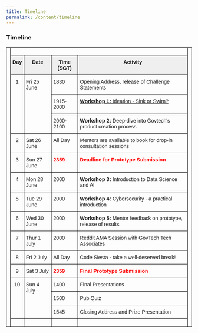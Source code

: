 ```yaml
---
title: Timeline
permalink: /content/timeline
---
```


### **Timeline**

<!--  -->
<style type="text/css">
.tg  {border-collapse:collapse;border-spacing:0;}
.tg td{border-color:black;border-style:solid;border-width:1px;font-family:Arial, sans-serif;font-size:14px;
  overflow:hidden;padding:10px 5px;word-break:normal;}
.tg th{border-color:black;border-style:solid;border-width:1px;font-family:Arial, sans-serif;font-size:14px;
  font-weight:normal;overflow:hidden;padding:10px 5px;word-break:normal;}
.tg .tg-j4pq{background-color:#efefef;border-color:#000000;text-align:center;vertical-align:top}
.tg .tg-dwmg{border-color:#000000;color:#fe0000;font-weight:bold;text-align:left;vertical-align:top}
.tg .tg-fm1b{background-color:#efefef;border-color:#000000;font-weight:bold;text-align:center;vertical-align:top}
.tg .tg-wp8o{border-color:#000000;text-align:center;vertical-align:top}
.tg .tg-73oq{border-color:#000000;text-align:left;vertical-align:top}
</style>
<table class="tg">
<thead>
  <tr>
    <th class="tg-73oq" rowspan="18"></th>
    <th class="tg-73oq" colspan="4"></th>
    <th class="tg-73oq" rowspan="18"></th>
  </tr>
  <tr>
    <td class="tg-j4pq"><span style="font-weight:bold">Day</span></td>
    <td class="tg-fm1b">Date</td>
    <td class="tg-fm1b">Time (SGT)</td>
    <td class="tg-fm1b">Activity</td>
  </tr>
  <tr>
    <td class="tg-wp8o" rowspan="3">1</td>
    <td class="tg-73oq" rowspan="3">Fri 25 June</td>
    <td class="tg-73oq">1830</td>
    <td class="tg-73oq">Opening Address, release of Challenge Statements</td>
  </tr>
  <tr>
    <td class="tg-73oq">1915-2000</td>
    <td class="tg-73oq"><a href="/content/workshops/workshop1"><span style="font-weight:bold">Workshop 1:</span> Ideation - Sink or Swim?</a></td>
  </tr>
  <tr>
    <td class="tg-73oq">2000-2100</td>
    <td class="tg-73oq"><span style="font-weight:bold">Workshop 2:</span> Deep-dive into Govtech's product creation process</td>
  </tr>
  <tr>
    <td class="tg-wp8o">2</td>
    <td class="tg-73oq">Sat 26 June</td>
    <td class="tg-73oq" rowspan="2">All Day</td>
    <td class="tg-73oq" rowspan="2">Mentors are available to book for drop-in consultation sessions</td>
  </tr>
  <tr>
    <td class="tg-wp8o" rowspan="2">3</td>
    <td class="tg-73oq" rowspan="2">Sun 27 June</td>
  </tr>
  <tr>
    <td class="tg-dwmg">2359</td>
    <td class="tg-dwmg">Deadline for Prototype Submission</td>
  </tr>
  <tr>
    <td class="tg-wp8o">4</td>
    <td class="tg-73oq">Mon 28 June</td>
    <td class="tg-73oq">2000</td>
    <td class="tg-73oq"><span style="font-weight:bold">Workshop 3: </span>Introduction to Data Science and AI</td>
  </tr>
  <tr>
    <td class="tg-wp8o">5</td>
    <td class="tg-73oq">Tue 29 June</td>
    <td class="tg-73oq">2000</td>
    <td class="tg-73oq"><span style="font-weight:bold">Workshop 4:</span> Cybersecurity - a practical introduction</td>
  </tr>
  <tr>
    <td class="tg-wp8o">6</td>
    <td class="tg-73oq">Wed 30 June</td>
    <td class="tg-73oq">2000</td>
    <td class="tg-73oq"><span style="font-weight:bold">Workshop 5:</span><span style="font-weight:normal"> Mentor feedback on prototype, release of results</span></td>
  </tr>
  <tr>
    <td class="tg-wp8o">7</td>
    <td class="tg-73oq">Thur 1 July</td>
    <td class="tg-73oq">2000</td>
    <td class="tg-73oq">Reddit AMA Session with GovTech Tech Associates</td>
  </tr>
  <tr>
    <td class="tg-wp8o">8</td>
    <td class="tg-73oq">Fri 2 July</td>
    <td class="tg-73oq">All Day</td>
    <td class="tg-73oq">Code Siesta - take a well-deserved break!</td>
  </tr>
  <tr>
    <td class="tg-wp8o">9</td>
    <td class="tg-73oq">Sat 3 July</td>
    <td class="tg-dwmg">2359</td>
    <td class="tg-dwmg">Final Prototype Submission</td>
  </tr>
  <tr>
    <td class="tg-wp8o" rowspan="3">10</td>
    <td class="tg-73oq" rowspan="3">Sun 4 July</td>
    <td class="tg-73oq">1400</td>
    <td class="tg-73oq">Final Presentations</td>
  </tr>
  <tr>
    <td class="tg-73oq">1500</td>
    <td class="tg-73oq">Pub Quiz</td>
  </tr>
  <tr>
    <td class="tg-73oq">1545</td>
    <td class="tg-73oq">Closing Address and Prize Presentation</td>
  </tr>
  <tr>
    <td class="tg-73oq"></td>
    <td class="tg-73oq"></td>
    <td class="tg-73oq"></td>
    <td class="tg-73oq"></td>
  </tr>
</thead>
</table>